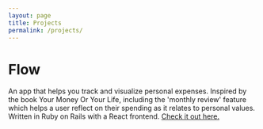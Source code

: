 ```yaml
---
layout: page
title: Projects 
permalink: /projects/
---
```


# Flow

An app that helps you track and visualize personal expenses. Inspired by the book Your Money Or Your Life, including the 'monthly review' feature which helps a user reflect on their spending as it relates to personal values. Written in Ruby on Rails with a React frontend.
[Check it out here.](https://flow2-frontend.vercel.app/dashboard)

